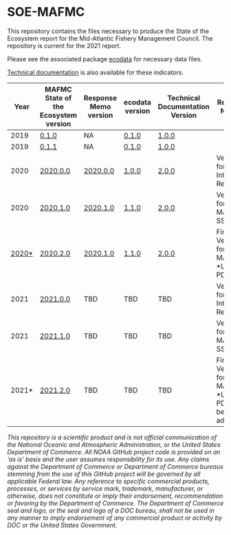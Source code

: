 # SOE-MAFMC

This repository contains the files necessary to produce the State of the Ecosystem report for the Mid-Atlantic Fishery Management Council. The repository is current for the 2021 report.

Please see the associated package [ecodata](https://github.com/NOAA-EDAB/ecodata) for necessary data files.

[Technical documentation](https://noaa-edab.github.io/tech-doc) is also available for these indicators.




| Year | MAFMC State of the Ecosystem version | Response Memo version | ecodata version | Technical Documentation Version | Release Notes |
|------|--------------------------------|----------------|-----------------|---------------------------------|--------------------------|
| 2019 | [0.1.0](https://github.com/NOAA-EDAB/SOE-MAFMC/releases/tag/v0.1.0) | NA | [0.1.0](https://github.com/NOAA-EDAB/ecodata/tree/0.1.0) | [1.0.0](https://github.com/NOAA-EDAB/tech-doc/tree/v1.0.0)  |
| 2019 | [0.1.1](https://github.com/NOAA-EDAB/SOE-MAFMC/releases/tag/v0.1.1) | NA| [0.1.0](https://github.com/NOAA-EDAB/ecodata/tree/0.1.0) | [1.0.0](https://github.com/NOAA-EDAB/tech-doc/tree/v1.0.0)  |
| 2020 | [2020.0.0](https://github.com/NOAA-EDAB/SOE-MAFMC/releases/tag/2020.0.0) | [2020.0.0](https://github.com/NOAA-EDAB/memos/releases/tag/2020.1.0) | [1.0.0](https://github.com/NOAA-EDAB/ecodata/releases/tag/1.0.0) | [2.0.0](https://github.com/NOAA-EDAB/tech-doc/tree/2.0.0) | Version for Internal Review |
| 2020 |  [2020.1.0](https://github.com/NOAA-EDAB/SOE-MAFMC/releases/tag/2020.1.0) | [2020.1.0](https://github.com/NOAA-EDAB/memos/releases/tag/2020.1.0) | [1.1.0](https://github.com/NOAA-EDAB/ecodata/releases/tag/1.1.0) | [2.0.0](https://github.com/NOAA-EDAB/tech-doc/tree/2.0.0) | Version for MAFMC SSC |
| [2020*](https://repository.library.noaa.gov/view/noaa/23889) |  [2020.2.0](https://github.com/NOAA-EDAB/SOE-MAFMC/releases/tag/2020.2.0) | [2020.1.0](https://github.com/NOAA-EDAB/memos/releases/tag/2020.1.0) | [1.1.0](https://github.com/NOAA-EDAB/ecodata/releases/tag/1.1.0) | [2.0.0](https://github.com/NOAA-EDAB/tech-doc/tree/2.0.0) | Final Version for MAFMC, *Link to PDF |
| 2021 | [2021.0.0](https://github.com/NOAA-EDAB/SOE-MAFMC/releases/tag/2021.0.0) | TBD | TBD | TBD | Version for Internal Review |
| 2021 | [2021.1.0](https://github.com/NOAA-EDAB/SOE-MAFMC/releases/tag/2021.1.0) | TBD | TBD | TBD | Version for MAFMC SSC |
| 2021* | [2021.2.0](https://github.com/NOAA-EDAB/SOE-MAFMC/releases/tag/2021.2.0) | TBD | TBD | TBD | Final Version for MAFMC, *Link to PDF to be added |


*This repository is a scientific product and is not official communication of the National Oceanic and Atmospheric Administration, or the United States Department of Commerce. All NOAA GitHub project code is provided on an ‘as is’ basis and the user assumes responsibility for its use. Any claims against the Department of Commerce or Department of Commerce bureaus stemming from the use of this GitHub project will be governed by all applicable Federal law. Any reference to specific commercial products, processes, or services by service mark, trademark, manufacturer, or otherwise, does not constitute or imply their endorsement, recommendation or favoring by the Department of Commerce. The Department of Commerce seal and logo, or the seal and logo of a DOC bureau, shall not be used in any manner to imply endorsement of any commercial product or activity by DOC or the United States Government.*

